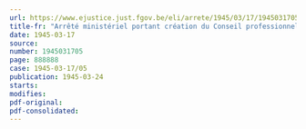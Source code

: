 ```yaml
---
url: https://www.ejustice.just.fgov.be/eli/arrete/1945/03/17/1945031705/justel
title-fr: "Arrêté ministériel portant création du Conseil professionnel de l'Industrie des Fabrications métalliques"
date: 1945-03-17
source:
number: 1945031705
page: 888888
case: 1945-03-17/05
publication: 1945-03-24
starts:
modifies:
pdf-original:
pdf-consolidated:
---
```


